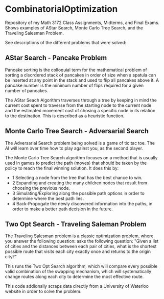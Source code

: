 # CombinatorialOptimization
Repository of my Math 3172 Class Assignments, Midterms, and Final Exams. Shows examples of AStar Search, Monte Carlo Tree Search, and the Traveling Salesman Problem.

See descriptions of the different problems that were solved:


## AStar Search - Pancake Problem
Pancake sorting is the colloquial term for the mathematical problem of sorting a disordered stack of pancakes in order of size when a spatula can be inserted at any point 
in the stack and used to flip all pancakes above it. A pancake number is the minimum number of flips required for a given number of pancakes.

The AStar Seach Algorithm traverses through a tree by keeping in mind the current cost spent to traverse from the starting node to the current node and the estimated
movement cost of chosing a specific node in its relation to the destination. This is described as a heuristic function.


## Monte Carlo Tree Search - Adversarial Search
The Adversarial Search problem being solved is a game of tic tac toe. The AI will learn over time how to play against you, as the second player.

The Monte Carlo Tree Search algorithm focuses on a method that is usually used in games to predict the path (moves) that should be taken by the policy 
to reach the final winning solution. It does this by:
* 1 Selecting a node from the tree that has the best chance to win.
* 2 Expanding and creating the many children nodes that result from choosing the previous node.
* 3 Simulating/Exploring along the possible path options in order to determine where the best path lies.
* 4 Back-Propogate the newly discovered information into the paths, in order to make a better path decision in the future.


## Two Opt Search - Traveling Saleman Problem 
The Traveling Salesman problem is a classic optimization problem, where you answer the following question: asks the following question: 
"Given a list of cities and the distances between each pair of cities, what is the shortest possible route that visits each city exactly once and returns to the origin city?"

This runs the Two Opt Search algorithm, which will compare every possible valid combination of the swapping mechanism, which will systematically change routes along each city
to determine the most effective route.

This code addionally scraps data directly from a University of Waterloo website in order to solve the problem.
